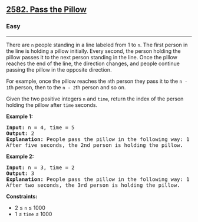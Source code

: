 <h2><a href="https://leetcode.com/problems/pass-the-pillow">2582. Pass the Pillow</a></h2>
<h3>Easy</h3>
<hr>
<p>There are <code>n</code> people standing in a line labeled from 1 to <code>n</code>. The first person in the line is holding a pillow initially. Every second, the person holding the pillow passes it to the next person standing in the line. Once the pillow reaches the end of the line, the direction changes, and people continue passing the pillow in the opposite direction.</p>

<p>For example, once the pillow reaches the <code>n</code>th person they pass it to the <code>n - 1</code>th person, then to the <code>n - 2</code>th person and so on.</p>
<p>Given the two positive integers <code>n</code> and <code>time</code>, return the index of the person holding the pillow after <code>time</code> seconds.</p>

<p><strong>Example 1:</strong></p>
<pre>
<strong>Input:</strong> n = 4, time = 5
<strong>Output:</strong> 2
<strong>Explanation:</strong> People pass the pillow in the following way: 1 -> 2 -> 3 -> 4 -> 3 -> 2.
After five seconds, the 2nd person is holding the pillow.
</pre>

<p><strong>Example 2:</strong></p>
<pre>
<strong>Input:</strong> n = 3, time = 2
<strong>Output:</strong> 3
<strong>Explanation:</strong> People pass the pillow in the following way: 1 -> 2 -> 3.
After two seconds, the 3rd person is holding the pillow.
</pre>

<p><strong>Constraints:</strong></p>
<ul>
<li>2 ≤ <code>n</code> ≤ 1000</li>
<li>1 ≤ <code>time</code> ≤ 1000</li>
</ul>
